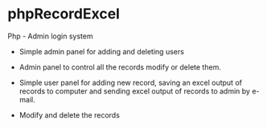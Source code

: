 # phpRecordExcel

Php - Admin login system

- Simple admin panel for adding and deleting users
- Admin panel to control all the records modify or delete them.


- Simple user panel for adding new record, saving an excel output of records to computer and sending excel output of records to admin by e-mail.
- Modify and delete the records
